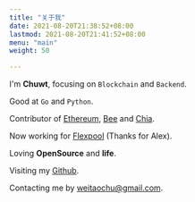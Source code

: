 ```yaml
---
title: "关于我"
date: 2021-08-20T21:38:52+08:00
lastmod: 2021-08-20T21:41:52+08:00
menu: "main"
weight: 50

---
```


I'm **Chuwt**, focusing on `Blockchain` and `Backend`.

Good at `Go` and `Python`.

Contributor of [Ethereum](https://github.com/ethereum/go-ethereum), [Bee](https://github.com/ethersphere/bee) and [Chia](https://github.com/Chia-Network/chia-blockchain).

Now working for [Flexpool](https://www.flexpool.io/) (Thanks for Alex).

Loving **OpenSource** and **life**.

Visiting my [Github](https://github.com/chuwt).

Contacting me by <weitaochu@gmail.com>.

